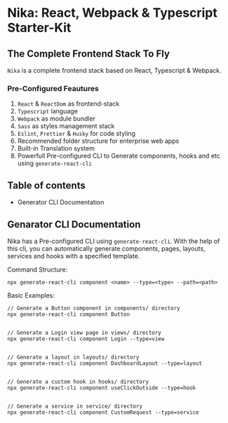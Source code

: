 # Nika: React, Webpack & Typescript Starter-Kit
## The Complete Frontend Stack To Fly

`Nika` is a complete frontend stack based on React, Typescript & Webpack.

### Pre-Configured Feautures
1. `React` & `ReactDom` as frontend-stack
2. `Typescript` language
3. `Webpack` as module bundler
4. `Sass` as styles management stack
5. `Eslint`, `Prettier` & `Husky` for code styling
6. Recommended folder structure for enterprise web apps
7. Built-in Translation system 
8. Powerfull Pre-configured CLI to Generate components, hooks and etc using `generate-react-cli`

## Table of contents
* Generator CLI Documentation

## Genarator CLI Documentation
Nika has a Pre-configured CLI using `generate-react-cli`.
With the help of this cli, you can automatically generate components, pages, layouts, services and hooks with a specified template.

Command Structure:
```
npx generate-react-cli component <name> --type=<type> --path=<path>
```

Basic Examples:
```
// Generate a Button component in components/ directory
npx generate-react-cli component Button


// Generate a Login view page in views/ directory
npx generate-react-cli component Login --type=view


// Generate a layout in layouts/ directory
npx generate-react-cli component DashboardLayout --type=layout


// Generate a custom hook in hooks/ directory
npx generate-react-cli component useClickOutside --type=hook


// Generate a service in service/ directory
npx generate-react-cli component CustomRequest --type=service

```

